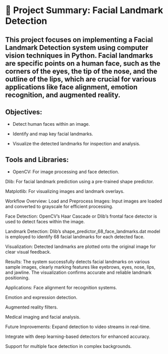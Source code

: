 # 📑 Project Summary: Facial Landmark Detection
## This project focuses on implementing a Facial Landmark Detection system using computer vision techniques in Python. Facial landmarks are specific points on a human face, such as the corners of the eyes, the tip of the nose, and the outline of the lips, which are crucial for various applications like face alignment, emotion recognition, and augmented reality.

## Objectives:
- Detect human faces within an image.

- Identify and map key facial landmarks.

- Visualize the detected landmarks for inspection and analysis.

## Tools and Libraries:
- OpenCV: For image processing and face detection.

Dlib: For facial landmark prediction using a pre-trained shape predictor.

Matplotlib: For visualizing images and landmark overlays.

Workflow Overview:
Load and Preprocess Images: Input images are loaded and converted to grayscale for efficient processing.

Face Detection: OpenCV’s Haar Cascade or Dlib’s frontal face detector is used to detect faces within the image.

Landmark Detection: Dlib’s shape_predictor_68_face_landmarks.dat model is employed to identify 68 facial landmarks for each detected face.

Visualization: Detected landmarks are plotted onto the original image for clear visual feedback.

Results:
The system successfully detects facial landmarks on various sample images, clearly marking features like eyebrows, eyes, nose, lips, and jawline. The visualization confirms accurate and reliable landmark positioning.

Applications:
Face alignment for recognition systems.

Emotion and expression detection.

Augmented reality filters.

Medical imaging and facial analysis.

Future Improvements:
Expand detection to video streams in real-time.

Integrate with deep learning-based detectors for enhanced accuracy.

Support for multiple face detection in complex backgrounds.

